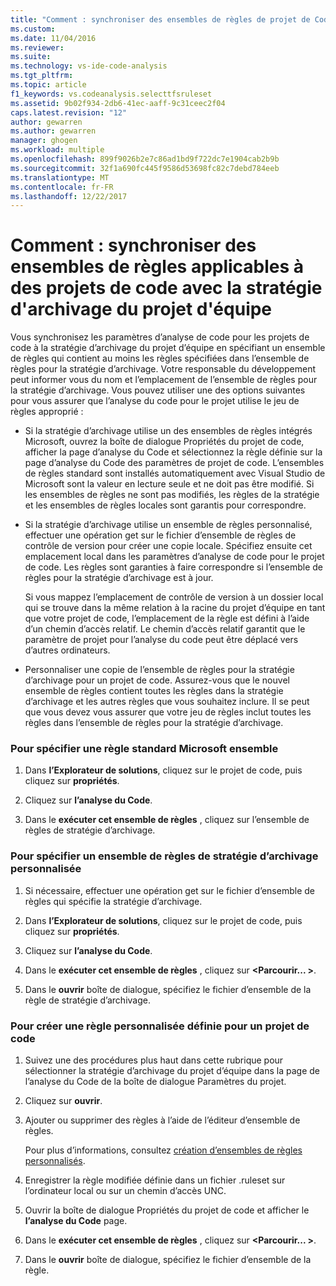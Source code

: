 ```yaml
---
title: "Comment : synchroniser des ensembles de règles de projet de Code avec la stratégie d’archivage du projet d’équipe | Documents Microsoft"
ms.custom: 
ms.date: 11/04/2016
ms.reviewer: 
ms.suite: 
ms.technology: vs-ide-code-analysis
ms.tgt_pltfrm: 
ms.topic: article
f1_keywords: vs.codeanalysis.selecttfsruleset
ms.assetid: 9b02f934-2db6-41ec-aaff-9c31ceec2f04
caps.latest.revision: "12"
author: gewarren
ms.author: gewarren
manager: ghogen
ms.workload: multiple
ms.openlocfilehash: 899f9026b2e7c86ad1bd9f722dc7e1904cab2b9b
ms.sourcegitcommit: 32f1a690fc445f9586d53698fc82c7debd784eeb
ms.translationtype: MT
ms.contentlocale: fr-FR
ms.lasthandoff: 12/22/2017
---
```

# <a name="how-to-synchronize-code-project-rule-sets-with-team-project-check-in-policy"></a>Comment : synchroniser des ensembles de règles applicables à des projets de code avec la stratégie d'archivage du projet d'équipe
Vous synchronisez les paramètres d’analyse de code pour les projets de code à la stratégie d’archivage du projet d’équipe en spécifiant un ensemble de règles qui contient au moins les règles spécifiées dans l’ensemble de règles pour la stratégie d’archivage. Votre responsable du développement peut informer vous du nom et l’emplacement de l’ensemble de règles pour la stratégie d’archivage. Vous pouvez utiliser une des options suivantes pour vous assurer que l’analyse du code pour le projet utilise le jeu de règles approprié :  
  
-   Si la stratégie d’archivage utilise un des ensembles de règles intégrés Microsoft, ouvrez la boîte de dialogue Propriétés du projet de code, afficher la page d’analyse du Code et sélectionnez la règle définie sur la page d’analyse du Code des paramètres de projet de code. L’ensembles de règles standard sont installés automatiquement avec Visual Studio de Microsoft sont la valeur en lecture seule et ne doit pas être modifié. Si les ensembles de règles ne sont pas modifiés, les règles de la stratégie et les ensembles de règles locales sont garantis pour correspondre.  
  
-   Si la stratégie d’archivage utilise un ensemble de règles personnalisé, effectuer une opération get sur le fichier d’ensemble de règles de contrôle de version pour créer une copie locale. Spécifiez ensuite cet emplacement local dans les paramètres d’analyse de code pour le projet de code. Les règles sont garanties à faire correspondre si l’ensemble de règles pour la stratégie d’archivage est à jour.  
  
     Si vous mappez l’emplacement de contrôle de version à un dossier local qui se trouve dans la même relation à la racine du projet d’équipe en tant que votre projet de code, l’emplacement de la règle est défini à l’aide d’un chemin d’accès relatif. Le chemin d’accès relatif garantit que le paramètre de projet pour l’analyse du code peut être déplacé vers d’autres ordinateurs.  
  
-   Personnaliser une copie de l’ensemble de règles pour la stratégie d’archivage pour un projet de code. Assurez-vous que le nouvel ensemble de règles contient toutes les règles dans la stratégie d’archivage et les autres règles que vous souhaitez inclure. Il se peut que vous devez vous assurer que votre jeu de règles inclut toutes les règles dans l’ensemble de règles pour la stratégie d’archivage.  
  
### <a name="to-specify-a-microsoft-standard-rule-set"></a>Pour spécifier une règle standard Microsoft ensemble  
  
1.  Dans **l’Explorateur de solutions**, cliquez sur le projet de code, puis cliquez sur **propriétés**.  
  
2.  Cliquez sur **l’analyse du Code**.  
  
3.  Dans le **exécuter cet ensemble de règles** , cliquez sur l’ensemble de règles de stratégie d’archivage.  
  
### <a name="to-specify-a-custom-check-in-policy-rule-set"></a>Pour spécifier un ensemble de règles de stratégie d’archivage personnalisée  
  
1.  Si nécessaire, effectuer une opération get sur le fichier d’ensemble de règles qui spécifie la stratégie d’archivage.  
  
2.  Dans **l’Explorateur de solutions**, cliquez sur le projet de code, puis cliquez sur **propriétés**.  
  
3.  Cliquez sur **l’analyse du Code**.  
  
4.  Dans le **exécuter cet ensemble de règles** , cliquez sur  **\<Parcourir... >**.  
  
5.  Dans le **ouvrir** boîte de dialogue, spécifiez le fichier d’ensemble de la règle de stratégie d’archivage.  
  
### <a name="to-create-a-custom-rule-set-for-a-code-project"></a>Pour créer une règle personnalisée définie pour un projet de code  
  
1.  Suivez une des procédures plus haut dans cette rubrique pour sélectionner la stratégie d’archivage du projet d’équipe dans la page de l’analyse du Code de la boîte de dialogue Paramètres du projet.  
  
2.  Cliquez sur **ouvrir**.  
  
3.  Ajouter ou supprimer des règles à l’aide de l’éditeur d’ensemble de règles.  
  
     Pour plus d’informations, consultez [création d’ensembles de règles personnalisés](../code-quality/creating-custom-code-analysis-rule-sets.md).  
  
4.  Enregistrer la règle modifiée définie dans un fichier .ruleset sur l’ordinateur local ou sur un chemin d’accès UNC.  
  
5.  Ouvrir la boîte de dialogue Propriétés du projet de code et afficher le **l’analyse du Code** page.  
  
6.  Dans le **exécuter cet ensemble de règles** , cliquez sur  **\<Parcourir... >**.  
  
7.  Dans le **ouvrir** boîte de dialogue, spécifiez le fichier d’ensemble de la règle.